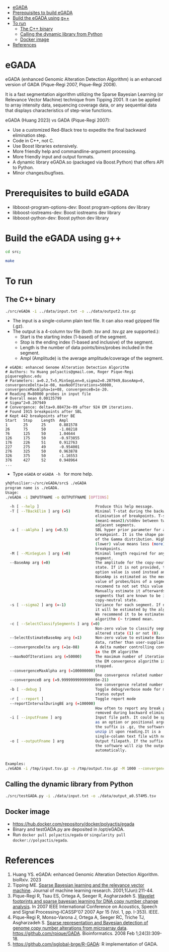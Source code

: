 - [eGADA](#egada)
- [Prerequisites to build eGADA](#prerequisites-to-build-egada)
- [Build the eGADA using g++](#build-the-egada-using-g)
- [To run](#to-run)
  - [The C++ binary](#the-c-binary)
  - [Calling the dynamic library from Python](#calling-the-dynamic-library-from-python)
  - [Docker image](#docker-image)
- [References](#references)

# eGADA

eGADA (enhanced Genomic Alteration Detection Algorithm) is an enhanced version of GADA (Pique-Regi 2007, Pique-Regi 2008).

It is a fast segmentation algorithm utilizing the Sparse Bayesian Learning (or Relevance Vector Machine) technique from Tipping 2001. It can be applied to array intensity data, sequencing coverage data, or any sequential data that displays characteristics of step-wise functions.

eGADA (Huang 2023) vs GADA (Pique-Regi 2007):

- Use a customized Red-Black tree to expedite the final backward elimination step.
- Code in C++, not C.
- Use Boost libraries extensively.
- More friendly help and commandline-argument processing.
- More friendly input and output formats.
- A dynamic library eGADA.so (packaged via Boost.Python) that offers API to Python.
- Minor changes/bugfixes.

# Prerequisites to build eGADA

- libboost-program-options-dev: Boost program-options dev library
- libboost-iostreams-dev: Boost iostreams dev library
- libboost-python-dev: Boost python dev library


# Build the eGADA using g++


```bash
cd src;

make
```


# To run

## The C++ binary

```bash
./src/eGADA -i ../data/input.txt -o ../data/output2.tsv.gz
```

- The input is a single-column plain text file. It can also read gzipped file (.gz).
- The output is a 4-column tsv file (both .tsv and .tsv.gz are supported.):
  - Start is the starting index (1-based) of the segment.
  - Stop is the ending index (1-based and inclusive) of the segment.
  - Length is the number of data points/bins/probes included in the segment.
  - Ampl (Amplitude) is the average amplitude/coverage of the segment.

```
# eGADA: enhanced Genome Alteration Detection Algorithm
# Authors: Yu Huang polyactis@gmail.com, Roger Pique-Regi piquereg@usc.edu
# Parameters: a=0.2,T=5,MinSegLen=0,sigma2=0.207949,BaseAmp=0, convergenceDelta=1e-08, maxNoOfIterations=50000, convergenceMaxAlpha=1e+08, convergenceB=1e-20.
# Reading M=80000 probes in input file
# Overall mean 0.00135799
# Sigma^2=0.207949
# Convergence: delta=9.88473e-09 after 924 EM iterations.
# Found 1915 breakpoints after SBL
# Kept 442 breakpoints after BE
Start   Stop    Length  Ampl
1       25      25      0.881578
26      75      50      -1.08218
76      125     50      1.04644
126     175     50      -0.973855
176     226     51      0.912763
227     275     49      -0.954001
276     325     50      0.963878
326     375     50      -1.16553
376     427     52      0.948964
...
```

- Type ```eGADA``` or ```eGADA -h ``` for more help.

```bash
yh@fusilier:~/src/eGADA/src$ ./eGADA
program name is ./eGADA.
Usage:
./eGADA -i INPUTFNAME -o OUTPUTFNAME [OPTIONS]

  -h [ --help ]                         Produce this help message.
  -T [ --TBackElim ] arg (=5)           Minimal T-stat during the backward 
                                        elimination of breakpoints. T-stat = 
                                        (mean1-mean2)/stddev between two 
                                        adjacent segments.
  -a [ --aAlpha ] arg (=0.5)            SBL hyper prior parameter for a 
                                        breakpoint. It is the shape parameter 
                                        of the Gamma distribution. Higher 
                                        (lower) value means less (more) 
                                        breakpoints.
  -M [ --MinSegLen ] arg (=0)           Minimal length required for any 
                                        segment.
  --BaseAmp arg (=0)                    The amplitude for the copy-neutral 
                                        state. If it is not provided, the -c 
                                        option value is used instead and 
                                        BaseAmp is estimated as the median 
                                        value of probes/bins of a segment. We 
                                        recomend to not set this value. 
                                        Manually estimate it afterwards on 
                                        segments that are known to be in a 
                                        copy-neutral state.
  -s [ --sigma2 ] arg (=-1)             Variance for each segment. If negative,
                                        it will be estimated by the algorithm. 
                                        We recommend it to be estimated by the 
                                        algorithm (~ trimmed mean.
  -c [ --SelectClassifySegments ] arg (=0)
                                        Non-zero value to classify segment into
                                        altered state (1) or not (0).
  --SelectEstimateBaseAmp arg (=1)      Non-zero value to estimate BaseAmp from
                                        data, rather than user-supplied.
  --convergenceDelta arg (=1e-08)       A delta number controlling convergence 
                                        in the EM algorithm
  --maxNoOfIterations arg (=50000)      The maximum number of iterations before
                                        the EM convergence algorithm is 
                                        stopped.
  --convergenceMaxAlpha arg (=100000000)
                                        One convergence related number.
  --convergenceB arg (=9.9999999999999995e-21)
                                        one convergence related number.
  -b [ --debug ]                        Toggle debug/verbose mode for more 
                                        status output
  -r [ --report ]                       Toggle report mode
  --reportIntervalDuringBE arg (=100000)
                                        How often to report any break point 
                                        removed during backward elimination.
  -i [ --inputFname ] arg               Input file path. It could be specified 
                                        as an option or positional argument. If
                                        the suffix is .gz, the software will 
                                        unzip it upon reading.It is a 
                                        single-column text file with no header.
  -o [ --outputFname ] arg              Output filepath. If the suffix is .gz, 
                                        the software will zip the output 
                                        automatically.


Examples:
./eGADA -i /tmp/input.tsv.gz -o /tmp/output.tsv.gz -M 1000 --convergenceDelta 0.01

```

## Calling the dynamic library from Python

```bash
./src/testGADA.py -i ./data/input.txt -o ./data/output_a0.5T4M5.tsv
```
## Docker image

- https://hub.docker.com/repository/docker/polyactis/egada
- Binary and testGADA.py are deposited in /opt/eGADA.
- Run ```docker pull polyactis/egada``` or ```singularity pull docker://polyactis/egada```.
# References

1. Huang YS. eGADA: enhanced Genomic Alteration Detection Algorithm. bioRxiv. 2023
2. Tipping ME. [Sparse Bayesian learning and the relevance vector machine](https://www.jmlr.org/papers/volume1/tipping01a/tipping01a.pdf). Journal of machine learning research. 2001;1(Jun):211-44.
3. Pique-Regi R, Tsau ES, Ortega A, Seeger R, Asgharzadeh S. [Wavelet footprints and sparse bayesian learning for DNA copy number change analysis](https://ieeexplore.ieee.org/abstract/document/4217089). In 2007 IEEE International Conference on Acoustics, Speech and Signal Processing-ICASSP'07 2007 Apr 15 (Vol. 1, pp. I-353). IEEE.
4. Pique-Regi R, Monso-Varona J, Ortega A, Seeger RC, Triche TJ, Asgharzadeh S. [Sparse representation and Bayesian detection of genome copy number alterations from microarray data](https://academic.oup.com/bioinformatics/article/24/3/309/253648). https://github.com/rpique/GADA. Bioinformatics. 2008 Feb 1;24(3):309-18.
5. https://github.com/isglobal-brge/R-GADA: R implementation of GADA.
